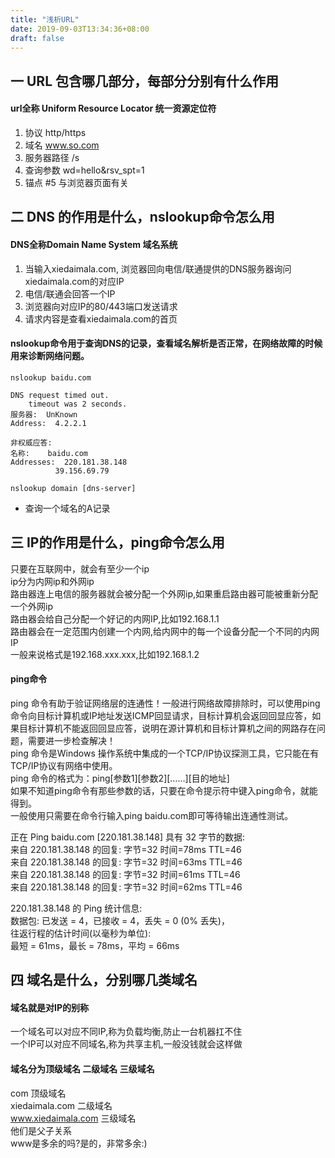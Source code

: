 ```yaml
---
title: "浅析URL"
date: 2019-09-03T13:34:36+08:00
draft: false
---
```


## 一 URL 包含哪几部分，每部分分别有什么作用

#### url全称 Uniform Resource Locator 统一资源定位符
1. 协议 http/https
2. 域名 www.so.com
3. 服务器路径 /s
4. 查询参数 wd=hello&rsv_spt=1
5. 锚点 #5 与浏览器页面有关

## 二 DNS 的作用是什么，nslookup命令怎么用

#### DNS全称Domain Name System 域名系统
1. 当输入xiedaimala.com, 浏览器回向电信/联通提供的DNS服务器询问xiedaimala.com的对应IP
2. 电信/联通会回答一个IP
3. 浏览器向对应IP的80/443端口发送请求
4. 请求内容是查看xiedaimala.com的首页

#### nslookup命令用于查询DNS的记录，查看域名解析是否正常，在网络故障的时候用来诊断网络问题。 

`nslookup baidu.com`
```
DNS request timed out.
    timeout was 2 seconds.
服务器:  UnKnown
Address:  4.2.2.1

非权威应答:
名称:    baidu.com
Addresses:  220.181.38.148
          39.156.69.79
```
`nslookup domain [dns-server]`
- 查询一个域名的A记录

## 三 IP的作用是什么，ping命令怎么用

只要在互联网中，就会有至少一个ip<br>
ip分为内网ip和外网ip<br>
路由器连上电信的服务器就会被分配一个外网ip,如果重启路由器可能被重新分配一个外网ip<br>
路由器会给自己分配一个好记的内网IP,比如192.168.1.1<br>
路由器会在一定范围内创建一个内网,给内网中的每一个设备分配一个不同的内网IP<br>
一般来说格式是192.168.xxx.xxx,比如192.168.1.2<br>

#### ping命令
ping 命令有助于验证网络层的连通性！一般进行网络故障排除时，可以使用ping 命令向目标计算机或IP地址发送ICMP回显请求，目标计算机会返回回显应答，如果目标计算机不能返回回显应答，说明在源计算机和目标计算机之间的网路存在问题，需要进一步检查解决！<br>
ping 命令是Windows 操作系统中集成的一个TCP/IP协议探测工具，它只能在有TCP/IP协议有网络中使用。<br>
ping 命令的格式为：ping[参数1][参数2][……][目的地址]<br>
如果不知道ping命令有那些参数的话，只要在命令提示符中键入ping命令，就能得到。<br>
一般使用只需要在命令行输入ping baidu.com即可等待输出连通性测试。<br>

正在 Ping baidu.com [220.181.38.148] 具有 32 字节的数据:<br>
来自 220.181.38.148 的回复: 字节=32 时间=78ms TTL=46<br>
来自 220.181.38.148 的回复: 字节=32 时间=63ms TTL=46<br>
来自 220.181.38.148 的回复: 字节=32 时间=61ms TTL=46<br>
来自 220.181.38.148 的回复: 字节=32 时间=62ms TTL=46<br>

220.181.38.148 的 Ping 统计信息:<br>
    数据包: 已发送 = 4，已接收 = 4，丢失 = 0 (0% 丢失)，<br>
往返行程的估计时间(以毫秒为单位):<br>
    最短 = 61ms，最长 = 78ms，平均 = 66ms<br>

## 四 域名是什么，分别哪几类域名

#### 域名就是对IP的别称

一个域名可以对应不同IP,称为负载均衡,防止一台机器扛不住<br>
一个IP可以对应不同域名,称为共享主机,一般没钱就会这样做<br>

#### 域名分为顶级域名 二级域名 三级域名

com 顶级域名<br>
xiedaimala.com 二级域名<br>
www.xiedaimala.com 三级域名<br>
他们是父子关系<br>
www是多余的吗?是的，非常多余:)



